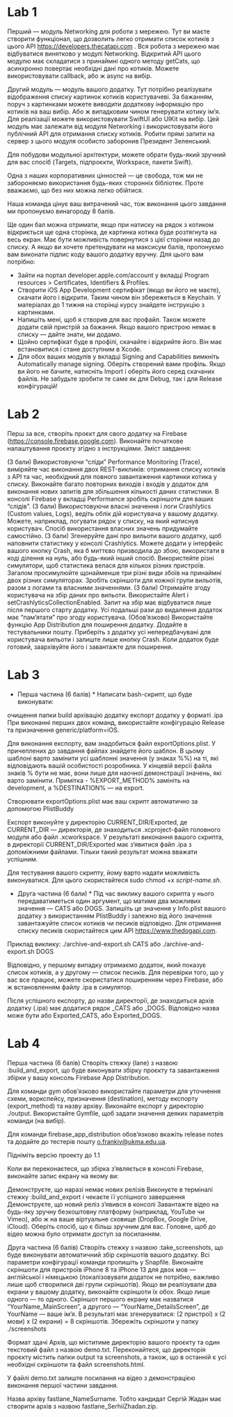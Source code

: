 # Lab 1

Перший — модуль Networking для роботи з мережею. Тут ви маєте створити функціонал, що дозволить легко отримати список котиків з цього API https://developers.thecatapi.com . Вся робота з мережею має відбуватися винятково у модулі Networking. Відкритий API цього модулю має складатися з принаймні одного методу getCats, що асинхронно повертає необхідні дані про котиків. Можете використовувати callback, або ж async на вибір.

Другий модуль — модуль вашого додатку. Тут потрібно реалізувати відображення списку картинок котиків користувачеві. За бажанням, поруч з картинками можете виводити додаткову інформацію про котиків на ваш вибір. Або ж випадковим чином генерувати котику імʼя. Для реалізації можете використовувати SwiftUI або UIKit на вибір. Цей модуль має залежати від модуля Networking і використовувати його публічний API для отримання списку котиків. Робити прямі запити на сервер з цього модуля особисто заборонив Президент Зеленський.

Для побудови модульної архітектури, можете обрати будь-який зручний для вас спосіб (Targets, підпроєкти, Workspace, пакети Swift).

Одна з наших корпоративних цінностей — це свобода, тож ми не забороняємо використання будь-яких сторонніх бібліотек. Проте вважаємо, що без них можна легко обійтися.

Наша команда цінує ваш витрачений час, тож виконання цього завдання ми пропонуємо винагороду 8 балів.

Ще один бал можна отримати, якщо при натиску на рядок з котиком відкриється ще одна сторінка, де картинка котика буде розтягнута на весь екран. Має бути можливість повернутися з цієї сторінки назад до списку. А якщо ви хочете претендувати на максисум балів, пропонуємо вам виконати підпис коду вашого додатку вручну. Для цього вам потрібно:

- Зайти на портал developer.apple.com/account у вкладці Program resources > Certificates, Identifiers & Profiles.
- Створити iOS App Development сертифікат (якщо ви його не маєте), скачати його і відкрити. Таким чином він збережеться в Keychain. У матеріалах до 1 тижня на сторінці курсу знайдете інструкцію з картинками.
- Напишіть мені, щоб я створив для вас профайл. Також можете додати свій пристрій за бажання. Якщо вашого пристрою немає в списку — дайте знати, ми додамо.
- Щойно сертифікат буде в профілі, скачайте і відкрийте його. Він має встановитися і стане доступним в Xcode.
- Для обох ваших модулів у вкладці Signing and Capabilities вимкніть Automatically manage signing. Оберіть створений вами профіль. Якщо ви його не бачите, натисніть Import і оберіть його серед скачаних файлів. Не забудьте зробити те саме як для Debug, так і для Release конфігурацій!


# Lab 2

Перш за все, створіть проєкт для свого додатку на Firebase (https://console.firebase.google.com). Виконайте початкове налаштування проєкту згідно з інструкціями. Зміст завдання:

(3 бали) Використовуючи “сліди” Performance Monitoring (Trace), виміряйте час виконання двох REST-викликів: отримання списку котиків з API та час, необхідний для повного завантаження картинки котика у списку. Виконайте багато повторних виходів і входів у додаток для виконання нових запитів для збільшення кількості даних статистики. В консолі Firebase у вкладці Performance зробіть скріншоти для ваших “слідів”.
(3 бали) Використовуючи власні значення і логи Crashlytics (Custom values, Logs), ведіть облік дій користувача у вашому додатку. Можете, наприклад, логувати рядок у списку, на який натиснув користувач. Спосіб використання власних значень придумайте самостійно.
(3 бали) Згенеруйте дані про вильоти вашого додатку, щоб наповнити статистику у консолі Crashlytics. Можете додати у інтерфейс вашого кнопку Crash, яка б миттєво призводила до збою, використати в коді ділення на нуль, або будь-який інший спосіб. Використейте різні симулятори, щоб статистика велася для кількох різних пристроїв. Загалом просимулюйте щонайменше три різні види збоїв на принаймні двох різних симуляторах. Зробіть скріншоти для кожної групи вильотів, разом з логами та власними значеннями.
(3 бали) Отримайте згоду користувача на збір даних про вильоти. Використайте Alert і setCrashlyticsCollectionEnabled. Запит на збір має відбуватися лише після першого старту додатку. Усі подальші рази до видалення додаток має “памʼятати” про згоду користувача.
(Обовʼязково) Використайте функцію App Distribution для поширення додатку. Додайте в тестувальники пошту. Приберіть з додатку усі непередбачувані для користувача вильоти і залиште лише кнопку Crash. Коли додаток буде готовий, заархівуйте його і завантажте для поширення.


# Lab 3

* Перша частина (6 балів) *
Написати bash-скрипт, що буде виконувати:

очищення папки build
архівацію додатку
експорт додатку у форматі .ipa
При виконанні перших двох команд, використайте конфігурацію Release та призначення generic/platform=iOS.

Для виконання експорту, вам знадобиться файл exportOptions.plist. У причеплених до завдання файлах знайдете його шаблон. В цьому шаблоні варто замінити усі шаблонні значення (у знаках %%) на ті, які відповідають вашій особистості розробника. У кінцевій версії файла знаків % бути не має, вони лише для наочної демонстрації значень, які варто замінити. Примітка - %EXPORT_METHOD% замініть на development, а %DESTINATION% — на export.

Створювати exportOptions.plist має ваш скрипт автоматично за допомогою PlistBuddy

Експорт виконуйте у директорію CURRENT_DIR/Exported, де CURRENT_DIR — директорія, де знаходиться .xcproject-файл головного модуля або файл .xcworkspace. У результаті виконання вашого скрипта, в директорії CURRENT_DIR/Exported має зʼявитися файл .ipa з допоміжними файлами. Тільки такий результат можна вважати успішним.

Для тестування вашого скрипту, йому варто надати можливість виконуватися. Для цього скористайтеся sudo chmod +x *script-name.sh*.

* Друга частина (6 бали) *
Під час виклику вашого скрипта у нього передаватиметься один аргумент, що матиме два можливих значення — CATS або DOGS. Запишіть це значення у Info.plist вашого додатку з використанням PlistBuddy і залежно від його значення завантажуйте список котиків чи песиків відповідно. Для отримання списку песиків скористайтеся цим API https://www.thedogapi.com.

Приклад виклику: ./archive-and-export.sh CATS або ./archive-and-export.sh DOGS

Відповідно, у першому випадку отримаємо додаток, який показує список котиків, а у другому — список песиків. Для перевірки того, що у вас все працює, можете скористатися поширенням через Firebase, або ж встановленням файлу .ipa в симулятор.

Після успішного експорту, до назви директорії, де знаходиться архів додатку (.ipa) має додатися рядок _CATS або _DOGS. Відповідно назва може бути або Exported_CATS, або Exported_DOGS.


# Lab 4
Перша частина (6 балів)
Створіть стежку (lane) з назвою :build_and_export, що буде виконувати збірку проєкту та завантаження збірки у вашу консоль Firebase App Distribution.

Для команди gym обовʼязково використайте параметри для уточнення схеми, воркспейсу, призначення (destination), методу експорту (export_method) та назву архіву. Виконайте експорт у директорію ./output. Використайте Gymfile, щоб задати значення деяких параметрів команди (на вибір).

Для команди firebase_app_distribution обовʼязково вкажіть release notes та додайте до тестерів пошту o.frankiv@ukma.edu.ua.

Підніміть версію проекту до 1.1

Коли ви переконаєтеся, що збірка зʼявляється в консолі Firebase, виконайте запис екрану на якому ви:

Демонструєте, що наразі немає нових релізів
Виконуєте в терміналі стежку :build_and_export і чекаєте її успішного завершення
Демонструєте, що новий реліз зʼявився в консолі
Завантажте відео на будь-яку зручну безкоштовну платформу (наприклад, YouTube чи Vimeo), або ж на ваше віртуальне сховище (DropBox, Google Drive, iCloud). Оберіть спосіб, що є більш зручним для вас. Головне, щоб до відео можна було отримати доступ за посиланням.

Друга частина (6 балів)
Створіть стежку з назвою :take_screenshots, що буде виконувати автоматичний збір скріншотів вашого додатку. Всі параметри конфігурації команди пропишіть у Snapfile. Виконайте скріншоти для пристроїв iPhone 8 та iPhone 13 для двох мов — англійської і німецькою (локалізовувати додаток не потрібно, важливо лише щоб створилися дві групи скріншотів). Якщо ви реалізували два екрани у вашому додатку, виконайте скріншоти їх обох. Якщо лише одного — то одного. Скріншот першого екрану має назватися “YourName_MainScreen”, а другого — “YourName_DetailsScreen”, де YourName — ваше імʼя. В результаті має згенеруватися: (2 пристрої) х (2 мови) х (2 екрани) = 8 скріншотів. Збережіть скріншоти у папку ./screenshots

Формат здачі
Архів, що міститиме директорію вашого проєкту та один текстовий файл з назвою demo.txt. Переконайтеся, що директорія проєкту містить папки output та screenshots, а також, що в останній є усі необхідні скріншоти та файл screenshots.html.

У файлі demo.txt залиште посилання на відео з демонстрацією виконання першої частини завдання.

Назва архіву fastlane_NameSurname. Тобто кандидат Сергій Жадан має створити архів з назвою fastlane_SerhiiZhadan.zip.